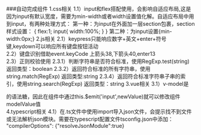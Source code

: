 ###自动完成组件
1.css相关
    1.1）input和flex搭配使用，会影响自适应布局,这是因为input有默认宽度，需要为min-width或者width设置值化解。自适应布局中用到input，有两种处理方式：
    第一种：为input在外面加一层section包裹，section样式设置：
    {   flex:1;
        input{
            width:100%;
        }
    }
    第二种：为input设置{min-width:0px;}
2.js相关
    2.1）keypress只能响应数字+英文+enter+符号键,keydown可以响应所有键盘按钮活动<br/>
    2.2）键盘识别借助event.keyCode 上箭头38,下箭头40,enter13<br/>
    2.3）正则校验使用
        2.3.1）判断字符串是否符合标准，使用RegExp.test(string) 返回类型：boolean
        2.3.2）返回符合标准的所有字符串，使用string.match(RegExp)   返回类型:string
        2.3.4）返回符合标准字符串子串的索引，使用string.search(RegExp)    返回类型：string
3.vue相关
    3.1）v-model是<section :value="modelValue" :input="(newValue)=>{modelValue=event.targetElement.value}">的语法糖，因此在组件中通过this.$emit('input',newValue)就可以修改组件modelValue值<br/>
4.typescript相关
    4.1）在.ts文件中使用import导入json文件，会提示找不到文件或无法解析json模块。需要在typescript配置文件tsconfig.json中添加：
    "compilerOptions": {"resolveJsonModule":true}
